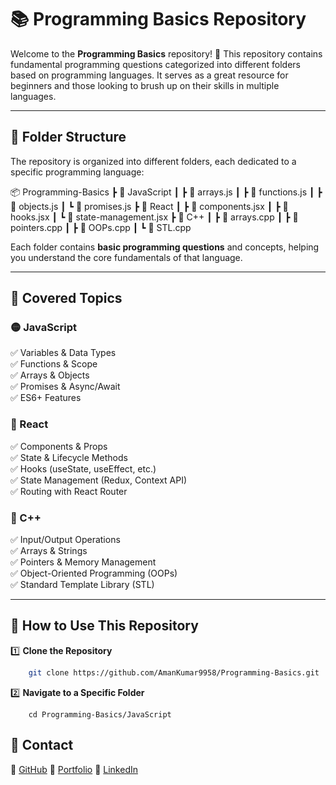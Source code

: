 # 📚 Programming Basics Repository  

Welcome to the **Programming Basics** repository! 🚀 This repository contains fundamental programming questions categorized into different folders based on programming languages. It serves as a great resource for beginners and those looking to brush up on their skills in multiple languages.  

---

## 📁 Folder Structure  

The repository is organized into different folders, each dedicated to a specific programming language:  

📦 Programming-Basics
┣ 📂 JavaScript
┃ ┣ 📜 arrays.js
┃ ┣ 📜 functions.js
┃ ┣ 📜 objects.js
┃ ┗ 📜 promises.js
┣ 📂 React
┃ ┣ 📜 components.jsx
┃ ┣ 📜 hooks.jsx
┃ ┗ 📜 state-management.jsx
┣ 📂 C++
┃ ┣ 📜 arrays.cpp
┃ ┣ 📜 pointers.cpp
┃ ┣ 📜 OOPs.cpp
┃ ┗ 📜 STL.cpp


Each folder contains **basic programming questions** and concepts, helping you understand the core fundamentals of that language.

---

## 🚀 Covered Topics  

### 🟡 JavaScript  
✅ Variables & Data Types  
✅ Functions & Scope  
✅ Arrays & Objects  
✅ Promises & Async/Await  
✅ ES6+ Features  

### 🔵 React  
✅ Components & Props  
✅ State & Lifecycle Methods  
✅ Hooks (useState, useEffect, etc.)  
✅ State Management (Redux, Context API)  
✅ Routing with React Router  

### 🔴 C++  
✅ Input/Output Operations  
✅ Arrays & Strings  
✅ Pointers & Memory Management  
✅ Object-Oriented Programming (OOPs)  
✅ Standard Template Library (STL)  

---

## 🎯 How to Use This Repository  

1️⃣ **Clone the Repository**  
```bash
    git clone https://github.com/AmanKumar9958/Programming-Basics.git
```
2️⃣ **Navigate to a Specific Folder**
```
    cd Programming-Basics/JavaScript
```
## 📩 Contact
🔗 [GitHub](github.com/AmanKumar9958)
🔗 [Portfolio](https://aman-dev-portfolio.netlify.app/)
🔗 [LinkedIn](https://www.linkedin.com/in/aman-kumar-39a7b7292/)
